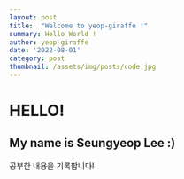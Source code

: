```yaml
---
layout: post
title:  "Welcome to yeop-giraffe !"
summary: Hello World !
author: yeop-giraffe
date: '2022-08-01'
category: post
thumbnail: /assets/img/posts/code.jpg
---
```


# HELLO!

## My name is Seungyeop Lee :)
공부한 내용을 기록합니다!
